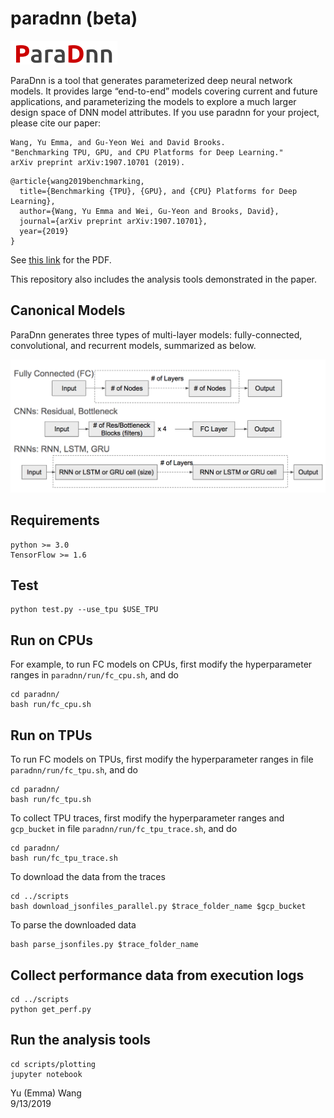 # paradnn (beta)


![ParaDnn](https://github.com/Emma926/paradnn/blob/master/paradnn.png)

ParaDnn is a tool that generates parameterized deep neural network models.
It provides large “end-to-end” models covering current and future applications, and parameterizing the models to explore a much larger design space of DNN model attributes.
If you use paradnn for your project, please cite our paper:
```
Wang, Yu Emma, and Gu-Yeon Wei and David Brooks. 
"Benchmarking TPU, GPU, and CPU Platforms for Deep Learning." 
arXiv preprint arXiv:1907.10701 (2019).
```
```
@article{wang2019benchmarking,
  title={Benchmarking {TPU}, {GPU}, and {CPU} Platforms for Deep Learning},
  author={Wang, Yu Emma and Wei, Gu-Yeon and Brooks, David},
  journal={arXiv preprint arXiv:1907.10701},
  year={2019}
}
```
See [this link](https://arxiv.org/abs/1907.10701) for the PDF.


This repository also includes the analysis tools demonstrated in the paper.


## Canonical Models
ParaDnn generates three types of multi-layer models: fully-connected, convolutional, and recurrent
models, summarized as below.

![paradnnmodels](https://github.com/Emma926/paradnn/blob/master/paradnnmodels.png)

## Requirements
```
python >= 3.0
TensorFlow >= 1.6
```

## Test
```
python test.py --use_tpu $USE_TPU
```

## Run on CPUs
For example, to run FC models on CPUs, first modify the hyperparameter ranges in
`paradnn/run/fc_cpu.sh`, and do
```
cd paradnn/
bash run/fc_cpu.sh
```

## Run on TPUs
To run FC models on TPUs, first modify the hyperparameter ranges in file
`paradnn/run/fc_tpu.sh`, and do
```
cd paradnn/
bash run/fc_tpu.sh
```

To collect TPU traces, first modify the hyperparameter ranges and `gcp_bucket` in file
`paradnn/run/fc_tpu_trace.sh`, and do
```
cd paradnn/
bash run/fc_tpu_trace.sh
```

To download the data from the traces
```
cd ../scripts
bash download_jsonfiles_parallel.py $trace_folder_name $gcp_bucket 
```

To parse the downloaded data
```
bash parse_jsonfiles.py $trace_folder_name 
```

## Collect performance data from execution logs
```
cd ../scripts
python get_perf.py
```

## Run the analysis tools
```
cd scripts/plotting
jupyter notebook
```




Yu (Emma) Wang  
9/13/2019
